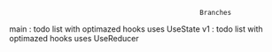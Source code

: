                                                     Branches

main : todo list with optimazed hooks uses UseState
v1 : todo list with optimazed hooks uses UseReducer
